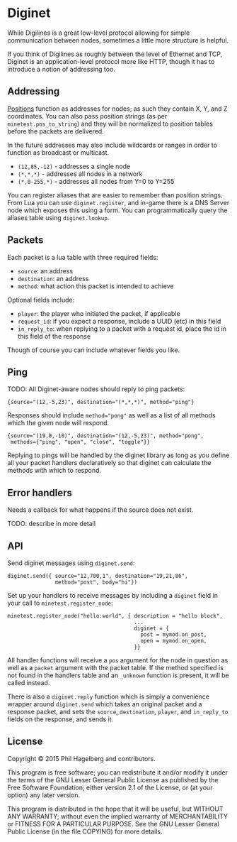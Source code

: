 # Diginet

While Digilines is a great low-level protocol allowing for simple
communication between nodes, sometimes a little more structure is helpful.

If you think of Digilines as roughly between the level of Ethernet and
TCP, Diginet is an application-level protocol more like HTTP, though
it has to introduce a notion of addressing too.

## Addressing

[Positions](http://dev.minetest.net/position) function as addresses
for nodes; as such they contain X, Y, and Z coordinates. You can also
pass position strings (as per `minetest.pos_to_string`) and they will
be normalized to position tables before the packets are delivered.

In the future addresses may also include wildcards or ranges in order
to function as broadcast or multicast.

* `(12,85,-12)` - addresses a single node
* `(*,*,*)` - addresses all nodes in a network
* `(*,0-255,*)` - addresses all nodes from Y=0 to Y=255

You can register aliases that are easier to remember than position
strings. From Lua you can use `diginet.register`, and in-game there is
a DNS Server node which exposes this using a form. You can programmatically
query the aliases table using `diginet.lookup`.

## Packets

Each packet is a lua table with three required fields:

* `source`: an address
* `destination`: an address
* `method`: what action this packet is intended to achieve

Optional fields include:

* `player`: the player who initiated the packet, if applicable
* `request_id`: if you expect a response, include a UUID (etc) in this field
* `in_reply_to`: when replying to a packet with a request id, place the id in this field of the response

Though of course you can include whatever fields you like.

## Ping

TODO: All Diginet-aware nodes should reply to ping packets:

    {source="(12,-5,23)", destination="(*,*,*)", method="ping"}

Responses should include `method="pong"` as well as a list of all
methods which the given node will respond.

    {source="(19,0,-10)", destination="(12,-5,23)", method="pong",
     methods={"ping", "open", "close", "toggle"}}

Replying to pings will be handled by the diginet library as long as
you define all your packet handlers declaratively so that diginet can
calculate the methods with which to respond.

## Error handlers

Needs a callback for what happens if the source does not exist.

TODO: describe in more detail

## API

Send diginet messages using `diginet.send`:

    diginet.send({ source="12,700,1", destination="19,21,86",
                   method="post", body="hi"})

Set up your handlers to receive messages by including a `diginet`
field in your call to `minetest.register_node`:

    minetest.register_node("hello:world", { description = "hello block",
                                            ...
                                            diginet = {
                                              post = mymod.on_post,
                                              open = mymod.on_open,
                                            }}

All handler functions will receive a `pos` argument for the node in
question as well as a `packet` argument with the packet table. If the
method specified is not found in the handlers table and an `_unknown`
function is present, it will be called instead.

There is also a `diginet.reply` function which is simply a convenience
wrapper around `diginet.send` which takes an original packet and a
response packet, and sets the `source`, `destination`, `player`, and
`in_reply_to` fields on the response, and sends it.

## License

Copyright © 2015 Phil Hagelberg and contributors.

This program is free software; you can redistribute it and/or modify
it under the terms of the GNU Lesser General Public License as published by
the Free Software Foundation; either version 2.1 of the License, or
(at your option) any later version.

This program is distributed in the hope that it will be useful,
but WITHOUT ANY WARRANTY; without even the implied warranty of
MERCHANTABILITY or FITNESS FOR A PARTICULAR PURPOSE.  See the
GNU Lesser General Public License (in the file COPYING) for more details.
